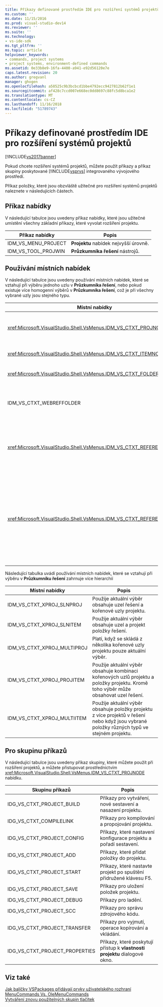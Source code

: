 ```yaml
---
title: Příkazy definované prostředím IDE pro rozšíření systémů projektů | Dokumentace Microsoftu
ms.custom: ''
ms.date: 11/15/2016
ms.prod: visual-studio-dev14
ms.reviewer: ''
ms.suite: ''
ms.technology:
- vs-ide-sdk
ms.tgt_pltfrm: ''
ms.topic: article
helpviewer_keywords:
- commands, project systems
- project systems, environment-defined commands
ms.assetid: 0e33b8e9-16fa-4400-a941-e92d56120e7e
caps.latest.revision: 20
ms.author: gregvanl
manager: ghogen
ms.openlocfilehash: a58525c9b3bcbcd1bbe4792ecc9427812b62f1e1
ms.sourcegitcommit: af428c7ccd007e668ec0dd8697c88fc5d8bca1e2
ms.translationtype: MT
ms.contentlocale: cs-CZ
ms.lasthandoff: 11/16/2018
ms.locfileid: "51789743"
---
```

# <a name="ide-defined-commands-for-extending-project-systems"></a>Příkazy definované prostředím IDE pro rozšíření systémů projektů
[!INCLUDE[vs2017banner](../../includes/vs2017banner.md)]

Pokud chcete rozšíření systémů projektů, můžete použít příkazy a příkaz skupiny poskytované [!INCLUDE[vsprvs](../../includes/vsprvs-md.md)] integrovaného vývojového prostředí.  
  
 Příkaz položky, které jsou obzvláště užitečné pro rozšíření systémů projektů naleznete v následujících částech.  
  
## <a name="command-menus"></a>Příkaz nabídky  
 V následující tabulce jsou uvedeny příkaz nabídky, které jsou užitečné umístění všechny základní příkazy, které vyvolat rozšíření projektu.  
  
|Příkaz nabídky|Popis|  
|------------------|-----------------|  
|IDM_VS_MENU_PROJECT|**Projektu** nabídek nejvyšší úrovně.|  
|IDM_VS_TOOL_PROJWIN|**Průzkumníka řešení** nástrojů.|  
  
## <a name="shortcut-menus"></a>Používání místních nabídek  
 V následující tabulce jsou uvedeny používání místních nabídek, které se vztahují při výběru jednoho uzlu v **Průzkumníka řešení**, nebo pokud existuje více homogenní výběrů v **Průzkumníka řešení**, což je při všechny vybrané uzly jsou stejného typu.  
  
|Místní nabídky|Popis|  
|-------------------|-----------------|  
|<xref:Microsoft.VisualStudio.Shell.VsMenus.IDM_VS_CTXT_PROJNODE>|Použije, když je vybrán uzel projektu.|  
|<xref:Microsoft.VisualStudio.Shell.VsMenus.IDM_VS_CTXT_ITEMNODE>|Platí, když je vybrán soubor.|  
|<xref:Microsoft.VisualStudio.Shell.VsMenus.IDM_VS_CTXT_FOLDERNODE>|Platí, když je vybrána složka.|  
|IDM_VS_CTXT_WEBREFFOLDER|Platí, pokud je vybrána složka webového odkazu.|  
|<xref:Microsoft.VisualStudio.Shell.VsMenus.IDM_VS_CTXT_REFERENCEROOT>|Platí, pokud je vybrána kořenový uzel odkazů nazývají "Odkazy".|  
|<xref:Microsoft.VisualStudio.Shell.VsMenus.IDM_VS_CTXT_REFERENCE>|Platí, pokud odkaz na uzly jsou vybrány. patří mezi ně sestavení, COM a pouze odkazy projektu. Nezahrnuje webových odkazů.|  
  
 Následující tabulka uvádí používání místních nabídek, které se vztahují při výběru v **Průzkumníku řešení** zahrnuje více hierarchií  
  
|Místní nabídky|Popis|  
|-------------------|-----------------|  
|IDM_VS_CTXT_XPROJ_SLNPROJ|Použije aktuální výběr obsahuje uzel řešení a kořenové uzly projektu.|  
|IDM_VS_CTXT_XPROJ_SLNITEM|Použije aktuální výběr obsahuje uzel a projekt položky řešení.|  
|IDM_VS_CTXT_XPROJ_MULTIPROJ|Platí, když se skládá z několika kořenové uzly projektu pouze aktuální výběr.|  
|IDM_VS_CTXT_XPROJ_PROJITEM|Použije aktuální výběr obsahuje kombinaci kořenových uzlů projektu a položky projektu. Kromě toho výběr může obsahovat uzel řešení.|  
|IDM_VS_CTXT_XPROJ_MULTIITEM|Použije aktuální výběr obsahuje položky projektu z více projektů v řešení nebo když jsou vybrané položky různých typů ve stejném projektu.|  
  
## <a name="command-groups"></a>Pro skupinu příkazů  
 V následující tabulce jsou uvedeny příkaz skupiny, které můžete použít při rozšíření projektů, a můžete přistupovat prostřednictvím <xref:Microsoft.VisualStudio.Shell.VsMenus.IDM_VS_CTXT_PROJNODE> nabídku.  
  
|Skupinu příkazů|Popis|  
|-------------------|-----------------|  
|IDG_VS_CTXT_PROJECT_BUILD|Příkazy pro vytváření, nové sestavení a nasazení projektu.|  
|IDG_VS_CTXT_COMPILELINK|Příkazy pro kompilování a propojování projektu.|  
|IDG_VS_CTXT_PROJECT_CONFIG|Příkazy, které nastavení konfigurace projektu a pořadí sestavení.|  
|IDG_VS_CTXT_PROJECT_ADD|Příkazy, které přidat položky do projektu.|  
|IDG_VS_CTXT_PROJECT_START|Příkazy, které nastavte projekt po spuštění přidružené klávesu F5.|  
|IDG_VS_CTXT_PROJECT_SAVE|Příkazy pro uložení položek projektu.|  
|IDG_VS_CTXT_PROJECT_DEBUG|Příkazy pro ladění.|  
|IDG_VS_CTXT_PROJECT_SCC|Příkazy pro správu zdrojového kódu.|  
|IDG_VS_CTXT_PROJECT_TRANSFER|Příkazy pro vyjmutí, operace kopírování a vkládání.|  
|IDG_VS_CTXT_PROJECT_PROPERTIES|Příkazy, které poskytují přístup k **vlastnosti projektu** dialogové okno.|  
  
## <a name="see-also"></a>Viz také  
 [Jak balíčky VSPackages přidávají prvky uživatelského rozhraní](../../extensibility/internals/how-vspackages-add-user-interface-elements.md)   
 [MenuCommands Vs. OleMenuCommands](../../misc/menucommands-vs-olemenucommands.md)   
 [Vytváření znovu použitelných skupin tlačítek](../../extensibility/creating-reusable-groups-of-buttons.md)

